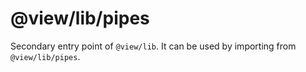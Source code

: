 # @view/lib/pipes

Secondary entry point of `@view/lib`. It can be used by importing from `@view/lib/pipes`.
